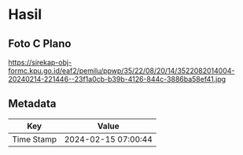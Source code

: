 # Hasil

## Foto C Plano

https://sirekap-obj-formc.kpu.go.id/eaf2/pemilu/ppwp/35/22/08/20/14/3522082014004-20240214-221446--23f1a0cb-b39b-4126-844c-3886ba58ef41.jpg


## Metadata

| Key        | Value               |
| ---------- | ------------------- |
| Time Stamp | 2024-02-15 07:00:44 |



